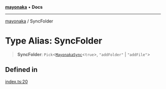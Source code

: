 [**mayonaka**](../README.md) • **Docs**

***

[mayonaka](../globals.md) / SyncFolder

# Type Alias: SyncFolder

> **SyncFolder**: `Pick`\<[`MayonakaSync`](../classes/MayonakaSync.md)\<`true`\>, `"addFolder"` \| `"addFile"`\>

## Defined in

[index.ts:20](https://github.com/ragrag/mayonaka/blob/a21e7ebab315bcbc9eab5cb5b0fc20e1590ca754/src/index.ts#L20)
